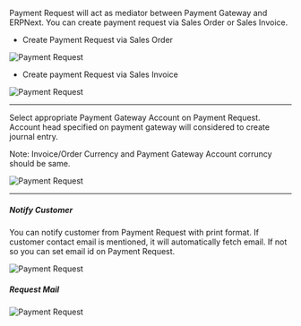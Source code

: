 Payment Request will act as mediator between Payment Gateway and ERPNext. You can create payment request via Sales Order or Sales Invoice.

- Create Payment Request via Sales Order
<img class="screenshot" alt="Payment Request" src="{{docs_base_url}}/assets/img/accounts/pr-from-so.png">

- Create payment Request via Sales Invoice
<img class="screenshot" alt="Payment Request" src="{{docs_base_url}}/assets/img/accounts/pr-from-si.png">

---

Select appropriate Payment Gateway Account on Payment Request. Account head specified on payment gateway will 
considered to create journal entry. 

Note: Invoice/Order Currency and Payment Gateway Account corruncy should be same.

<img class="screenshot" alt="Payment Request" src="{{docs_base_url}}/assets/img/accounts/pr-details-1.png">

---

##### Notify Customer
You can notify customer from Payment Request with print format. If customer contact email is mentioned, it will automatically fetch email. If not so you can set email id on Payment Request. 

<img class="screenshot" alt="Payment Request" src="{{docs_base_url}}/assets/img/accounts/pr-details-2.png">

##### Request Mail
<img class="screenshot" alt="Payment Request" src="{{docs_base_url}}/assets/img/accounts/pr-email.png">


